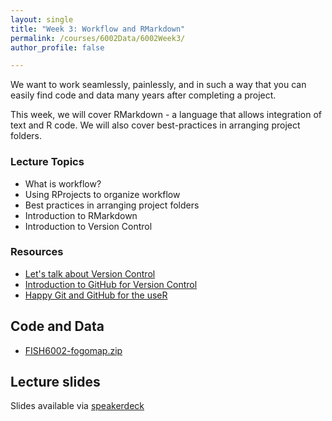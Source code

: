 ```yaml
---
layout: single
title: "Week 3: Workflow and RMarkdown"
permalink: /courses/6002Data/6002Week3/
author_profile: false

---
```


We want to work seamlessly, painlessly, and in such a way that you can easily find code and data many years after completing a project.

This week, we will cover RMarkdown - a language that allows integration of text and R code. We will also cover best-practices in arranging project folders.

### Lecture Topics

* What is workflow?
* Using RProjects to organize workflow
* Best practices in arranging project folders
* Introduction to RMarkdown
* Introduction to Version Control

### Resources

* [Let's talk about Version Control](https://peerj.com/preprints/3159.pdf)
* [Introduction to GitHub for Version Control](https://peerj.com/preprints/3159v2/#supplementary-material)
* [Happy Git and GitHub for the useR](http://happygitwithr.com/)

## Code and Data

* [FISH6002-fogomap.zip](/assets/images/FISH6002-fogomap.zip)

## Lecture slides

<script async class="speakerdeck-embed" data-id="b77ce8bfae854d3cb72f41e788f8532e" data-ratio="1.77777777777778" src="//speakerdeck.com/assets/embed.js"></script>

Slides available via [speakerdeck](https://speakerdeck.com/pandalusplatyceros/fish-6002-week-11-markdown-and-workflow)